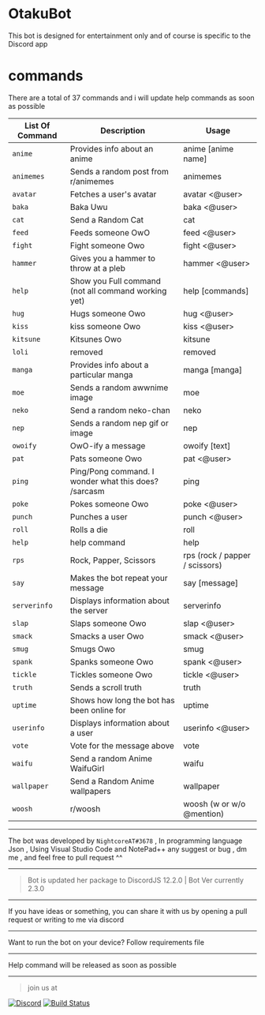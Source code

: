 # OtakuBot
This bot is designed for entertainment only and of course is specific to the Discord app

# commands
There are a total of 37 commands and i will update help commands as soon as possible

|  List Of Command  |                     Description                      |              Usage             |
| ----------------- | ---------------------------------------------------- | ------------------------------ |
| `anime`           | Provides info about an anime                         | anime [anime name]             |
| `animemes`        | Sends a random post from r/animemes                  | animemes                       |
| `avatar`          | Fetches a user\'s avatar                             | avatar <@user>                 |
| `baka`            | Baka Uwu                                             | baka <@user>                   |
| `cat`             | Send a Random Cat                                    | cat                            |
| `feed`            | Feeds someone OwO                                    | feed <@user>                   |
| `fight`           | Fight someone Owo                                    | fight <@user>                  |
| `hammer`          | Gives you a hammer to throw at a pleb                | hammer <@user>                 |
| `help`            | Show you Full command (not all command working yet)  | help [commands]                |
| `hug`             | Hugs someone Owo                                     | hug <@user>                    |
| `kiss`            | kiss someone Owo                                     | kiss <@user>                   |
| `kitsune`         | Kitsunes Owo                                         | kitsune                        |
| `loli`            | removed                                              | removed                        |
| `manga`           | Provides info about a particular manga               | manga [manga]                  |
| `moe`             | Sends a random awwnime image                         | moe                            |
| `neko`            | Send a random neko-chan                              | neko                           |
| `nep`             | Sends a random nep gif or image                      | nep                            |
| `owoify`          | OwO-ify a message                                    | owoify [text]                  |
| `pat`             | Pats someone Owo                                     | pat <@user>                    |
| `ping`            | Ping/Pong command. I wonder what this does? /sarcasm | ping                           |
| `poke`            | Pokes someone Owo                                    | poke <@user>                   |
| `punch`           | Punches a user                                       | punch <@user>                  |
| `roll`            | Rolls a die                                          | roll                           |
| `help`            | help command                                         | help <command>                 |
| `rps`             | Rock, Papper, Scissors                               | rps (rock / papper / scissors) |
| `say`             | Makes the bot repeat your message                    | say [message]                  |
| `serverinfo`      | Displays information about the server                | serverinfo                     |
| `slap`            | Slaps someone Owo                                    | slap <@user>                   |
| `smack`           | Smacks a user Owo                                    | smack <@user>                  |
| `smug`            | Smugs Owo                                            | smug                           |
| `spank`           | Spanks someone Owo                                   | spank <@user>                  |
| `tickle`          | Tickles someone Owo                                  | tickle <@user>                 |
| `truth`           | Sends a scroll truth                                 | truth                          |
| `uptime`          | Shows how long the bot has been online for           | uptime                         |
| `userinfo`        | Displays information about a user                    | userinfo <@user>               |
| `vote`            | Vote for the message above                           | vote                           |
| `waifu`           | Send a random Anime WaifuGirl                        | waifu                          |
| `wallpaper`       | Send a Random Anime wallpapers                       | wallpaper                      |
| `woosh`           | r/woosh                                              | woosh (w or w/o @mention)      |

- - - - - - - -
The bot was developed by `NightcoreAT#3678` , In programming language Json ,
Using Visual Studio Code and NotePad++
any suggest or bug , dm me , and feel free to pull request ^^
- - - - - - - -
> Bot is updated her package to DiscordJS 12.2.0 | Bot Ver currently 2.3.0
- - - - - - - - 
If you have ideas or something, you can share it with us by opening a pull request or writing to me via discord
- - - - - - - -
Want to run the bot on your device?
Follow requirements file
- - - - - - - -
Help command will be released as soon as possible
- - - - - - - -
> join us at 

[![Discord](https://discordapp.com/api/guilds/352896116812939264/widget.png)](https://discord.gg/chnUSyw)
[![Build Status](https://travis-ci.com/serin3/OtakuBot.svg?branch=master)](https://travis-ci.com/serin3/OtakuBot)
